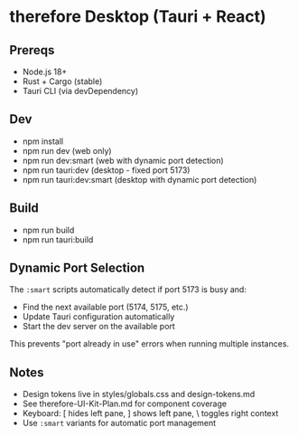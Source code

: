 # therefore Desktop (Tauri + React)

## Prereqs
- Node.js 18+
- Rust + Cargo (stable)
- Tauri CLI (via devDependency)

## Dev
- npm install
- npm run dev (web only)
- npm run dev:smart (web with dynamic port detection)
- npm run tauri:dev (desktop - fixed port 5173)
- npm run tauri:dev:smart (desktop with dynamic port detection)

## Build
- npm run build
- npm run tauri:build

## Dynamic Port Selection
The `:smart` scripts automatically detect if port 5173 is busy and:
- Find the next available port (5174, 5175, etc.)
- Update Tauri configuration automatically
- Start the dev server on the available port

This prevents "port already in use" errors when running multiple instances.

## Notes
- Design tokens live in styles/globals.css and design-tokens.md
- See therefore-UI-Kit-Plan.md for component coverage
- Keyboard: [ hides left pane, ] shows left pane, \ toggles right context
- Use `:smart` variants for automatic port management
